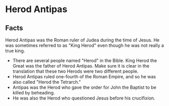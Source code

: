 # Herod Antipas

## Facts

Herod Antipas was the Roman ruler of Judea during the time of Jesus. He was sometimes referred to as "King Herod" even though he was not really a true king.

* There are several people named "Herod" in the Bible. King Herod the Great was the father of Herod Antipas. Make sure it is clear in the translation that these two Herods were two different people.
* Herod Antipas ruled one-fourth of the Roman Empire, and so he was also called "Herod the Tetrarch."
* Antipas was the Herod who gave the order for John the Baptist to be killed by beheading.
* He was also the Herod who questioned Jesus before his crucifixion.